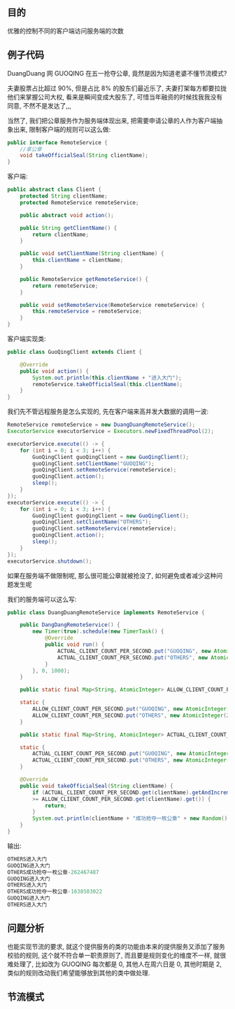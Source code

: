 ## 目的

优雅的控制不同的客户端访问服务端的次数

## 例子代码

DuangDuang 网 GUOQING 在五一抢夺公章, 竟然是因为知道老婆不懂节流模式?

夫妻股票占比超过 90%, 但是占比 8% 的股东们最近乐了, 夫妻打架每方都要拉拢他们来掌握公司大权, 看来是瞬间变成大股东了, 可惜当年融资的时候找我我没有同意, 不然不是发达了,,,

当然了, 我们把公章服务作为服务端体现出来, 把需要申请公章的人作为客户端抽象出来, 限制客户端的规则可以这么做:

```java
public interface RemoteService {
    //拿公章
    void takeOfficialSeal(String clientName);
}
```

客户端:

```java
public abstract class Client {
    protected String clientName;
    protected RemoteService remoteService;

    public abstract void action();

    public String getClientName() {
        return clientName;
    }

    public void setClientName(String clientName) {
        this.clientName = clientName;
    }

    public RemoteService getRemoteService() {
        return remoteService;
    }

    public void setRemoteService(RemoteService remoteService) {
        this.remoteService = remoteService;
    }
}
```

客户端实现类:

```java
public class GuoQingClient extends Client {

    @Override
    public void action() {
        System.out.println(this.clientName + "进入大门");
        remoteService.takeOfficialSeal(this.clientName);
    }
}
```

我们先不管远程服务是怎么实现的, 先在客户端来高并发大数据的调用一波:

```java
RemoteService remoteService = new DuangDuangRemoteService();
ExecutorService executorService = Executors.newFixedThreadPool(2);

executorService.execute(() -> {
    for (int i = 0; i < 3; i++) {
        GuoQingClient guoQingClient = new GuoQingClient();
        guoQingClient.setClientName("GUOQING");
        guoQingClient.setRemoteService(remoteService);
        guoQingClient.action();
        sleep();
    }
});
executorService.execute(() -> {
    for (int i = 0; i < 3; i++) {
        GuoQingClient guoQingClient = new GuoQingClient();
        guoQingClient.setClientName("OTHERS");
        guoQingClient.setRemoteService(remoteService);
        guoQingClient.action();
        sleep();
    }
});
executorService.shutdown();
```

如果在服务端不做限制呢, 那么很可能公章就被抢没了, 如何避免或者减少这种问题发生呢

我们的服务端可以这么写:

```java
public class DuangDuangRemoteService implements RemoteService {

    public DangDangRemoteService() {
        new Timer(true).schedule(new TimerTask() {
            @Override
            public void run() {
                ACTUAL_CLIENT_COUNT_PER_SECOND.put("GUOQING", new AtomicInteger(0));
                ACTUAL_CLIENT_COUNT_PER_SECOND.put("OTHERS", new AtomicInteger(0));
            }
        }, 0, 1000);
    }

    public static final Map<String, AtomicInteger> ALLOW_CLIENT_COUNT_PER_SECOND = new ConcurrentHashMap<>();

    static {
        ALLOW_CLIENT_COUNT_PER_SECOND.put("GUOQING", new AtomicInteger(0));
        ALLOW_CLIENT_COUNT_PER_SECOND.put("OTHERS", new AtomicInteger(2));
    }

    public static final Map<String, AtomicInteger> ACTUAL_CLIENT_COUNT_PER_SECOND = new ConcurrentHashMap<>();

    static {
        ACTUAL_CLIENT_COUNT_PER_SECOND.put("GUOQING", new AtomicInteger(0));
        ACTUAL_CLIENT_COUNT_PER_SECOND.put("OTHERS", new AtomicInteger(0));
    }

    @Override
    public void takeOfficialSeal(String clientName) {
        if (ACTUAL_CLIENT_COUNT_PER_SECOND.get(clientName).getAndIncrement()
        >= ALLOW_CLIENT_COUNT_PER_SECOND.get(clientName).get()) {
            return;
        }
        System.out.println(clientName + "成功抢夺一枚公章" + new Random().nextInt());
    }
}
```

输出:

```java
OTHERS进入大门
GUOQING进入大门
OTHERS成功抢夺一枚公章-262467487
GUOQING进入大门
OTHERS进入大门
OTHERS成功抢夺一枚公章-1638503022
GUOQING进入大门
OTHERS进入大门
```

## 问题分析

也能实现节流的要求, 就这个提供服务的类的功能由本来的提供服务又添加了服务校验的规则, 这个就不符合单一职责原则了, 而且要是规则变化的维度不一样, 就很难处理了, 比如改为 GUOQING 每次都是 0, 其他人在周六日是 0, 其他时期是 2, 类似的规则改动我们希望能够放到其他的类中做处理.

## 节流模式



